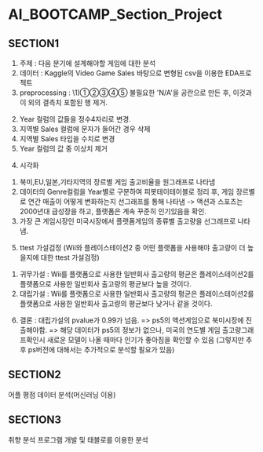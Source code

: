 # **AI_BOOTCAMP_Section_Project**

## **SECTION1**
1. 주제 : 다음 분기에 설계해야할 게임에 대한 분석
2. 데이터 : Kaggle의 Video Game Sales 바탕으로 변형된 csv을 이용한 EDA프로젝트
3. preprocessing : 
  \1)①②③④⑤ 불필요한 'N/A'을 공란으로 만든 후, 이것과 이 외의 결측치 포함된 행 제거.
  2) Year 컬럼의 값들을 정수4자리로 변경.
  3) 지역별 Sales 컬럼에 문자가 들어간 경우 삭제
  4) 지역별 Sales 타입을 수치로 변경
  5) Year 컬럼의 값 중 이상치 제거
4. 시각화
  1) 북미,EU,일본,기타지역의 장르별 게임 출고비율을 원그래프로 나타냄
  2) 데이터의 Genre컬럼을 Year별로 구분하여 피봇테이테이블로 정리 후, 게임 장르별로 연간 매출이 어떻게 변화하는지 선그래프를 통해 나타냄
      -> 액션과 스포츠는 2000년대 급성장을 하고, 플랫폼은 계속 꾸준히 인기있음을 확인.
  4) 가장 큰 게임시장인 미국시장에서 플랫폼게임의 종류별 출고량을 선그래프로 나타냄.
5. ttest 가설검정 (Wii와 플레이스테이션2 중 어떤 플랫폼을 사용해야 출고량이 더 높을지에 대한 ttest 가설검정)
  1) 귀무가설 : Wii를 플랫폼으로 사용한 일반회사 출고량의 평균은 플레이스테이션2를 플랫폼으로 사용한 일반회사 출고량의 평균보다 높을 것이다.
  2) 대립가설 : Wii를 플랫폼으로 사용한 일반회사 출고량의 평균은 플레이스테이션2를 플랫폼으로 사용한 일반회사 출고량의 평균보다 낮거나 같을 것이다.
6. 결론 : 대립가설의 pvalue가 0.99가 넘음.
        => ps5의 액션게임으로 북미시장에 진출해야함.
        => 해당 데이터가 ps5의 정보가 없으나, 미국의 연도별 게임 출고량그래프확인시 새로운 모델이 나올 때마다 인기가 좋아짐을 확인할 수 있음
          (그렇지만 추후 ps버전에 대해서는 추가적으로 분석할 필요가 있음)


## **SECTION2**
어플 평점 데이터 분석(머신러닝 이용)

## **SECTION3**
취향 분석 프로그램 개발 및 태블로를 이용한 분석

